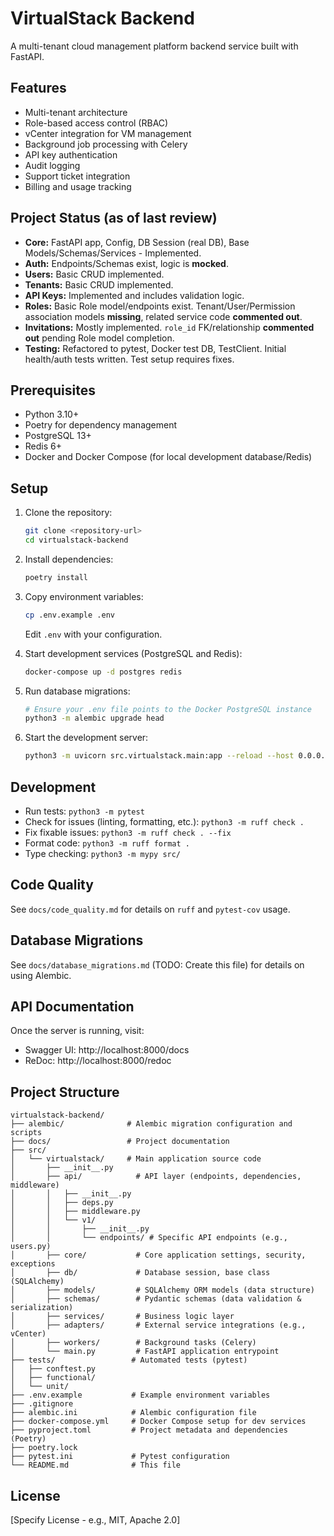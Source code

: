# VirtualStack Backend

A multi-tenant cloud management platform backend service built with FastAPI.

## Features

- Multi-tenant architecture
- Role-based access control (RBAC)
- vCenter integration for VM management
- Background job processing with Celery
- API key authentication
- Audit logging
- Support ticket integration
- Billing and usage tracking

## Project Status (as of last review)

- **Core:** FastAPI app, Config, DB Session (real DB), Base Models/Schemas/Services - Implemented.
- **Auth:** Endpoints/Schemas exist, logic is **mocked**.
- **Users:** Basic CRUD implemented.
- **Tenants:** Basic CRUD implemented.
- **API Keys:** Implemented and includes validation logic.
- **Roles:** Basic Role model/endpoints exist. Tenant/User/Permission association models **missing**, related service code **commented out**.
- **Invitations:** Mostly implemented. `role_id` FK/relationship **commented out** pending Role model completion.
- **Testing:** Refactored to pytest, Docker test DB, TestClient. Initial health/auth tests written. Test setup requires fixes.

## Prerequisites

- Python 3.10+
- Poetry for dependency management
- PostgreSQL 13+
- Redis 6+
- Docker and Docker Compose (for local development database/Redis)

## Setup

1. Clone the repository:
   ```bash
   git clone <repository-url>
   cd virtualstack-backend
   ```

2. Install dependencies:
   ```bash
   poetry install
   ```

3. Copy environment variables:
   ```bash
   cp .env.example .env
   ```
   Edit `.env` with your configuration.

4. Start development services (PostgreSQL and Redis):
   ```bash
   docker-compose up -d postgres redis
   ```

5. Run database migrations:
   ```bash
   # Ensure your .env file points to the Docker PostgreSQL instance
   python3 -m alembic upgrade head
   ```

6. Start the development server:
   ```bash
   python3 -m uvicorn src.virtualstack.main:app --reload --host 0.0.0.0 --port 8000
   ```

## Development

- Run tests: `python3 -m pytest`
- Check for issues (linting, formatting, etc.): `python3 -m ruff check .`
- Fix fixable issues: `python3 -m ruff check . --fix`
- Format code: `python3 -m ruff format .`
- Type checking: `python3 -m mypy src/`

## Code Quality

See `docs/code_quality.md` for details on `ruff` and `pytest-cov` usage.

## Database Migrations

See `docs/database_migrations.md` (TODO: Create this file) for details on using Alembic.

## API Documentation

Once the server is running, visit:
- Swagger UI: http://localhost:8000/docs
- ReDoc: http://localhost:8000/redoc

## Project Structure

```
virtualstack-backend/
├── alembic/              # Alembic migration configuration and scripts
├── docs/                 # Project documentation
├── src/
│   └── virtualstack/     # Main application source code
│       ├── __init__.py
│       ├── api/            # API layer (endpoints, dependencies, middleware)
│       │   ├── __init__.py
│       │   ├── deps.py
│       │   ├── middleware.py
│       │   └── v1/
│       │       ├── __init__.py
│       │       └── endpoints/ # Specific API endpoints (e.g., users.py)
│       ├── core/           # Core application settings, security, exceptions
│       ├── db/             # Database session, base class (SQLAlchemy)
│       ├── models/         # SQLAlchemy ORM models (data structure)
│       ├── schemas/        # Pydantic schemas (data validation & serialization)
│       ├── services/       # Business logic layer
│       ├── adapters/       # External service integrations (e.g., vCenter)
│       ├── workers/        # Background tasks (Celery)
│       └── main.py         # FastAPI application entrypoint
├── tests/                 # Automated tests (pytest)
│   ├── conftest.py
│   ├── functional/
│   └── unit/
├── .env.example           # Example environment variables
├── .gitignore
├── alembic.ini            # Alembic configuration file
├── docker-compose.yml     # Docker Compose setup for dev services
├── pyproject.toml         # Project metadata and dependencies (Poetry)
├── poetry.lock
├── pytest.ini             # Pytest configuration
└── README.md              # This file
```

## License

[Specify License - e.g., MIT, Apache 2.0] 